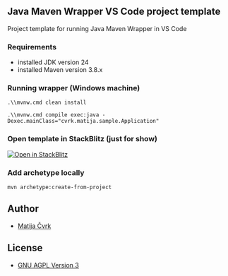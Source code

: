 ## Java Maven Wrapper VS Code project template

Project template for running Java Maven Wrapper in VS Code

### Requirements

- installed JDK version 24
- installed Maven version 3.8.x

### Running wrapper (Windows machine)

```shell
.\\mvnw.cmd clean install
```
```shell
.\\mvnw.cmd compile exec:java -Dexec.mainClass="cvrk.matija.sample.Application"
```

### Open template in StackBlitz (just for show)

[![Open in StackBlitz](https://developer.stackblitz.com/img/open_in_stackblitz.svg)](https://stackblitz.com/github/traVaulta/java-maven-wrapper-vs-code)

### Add archetype locally

```shell
mvn archetype:create-from-project
```

## Author

- [Matija Čvrk](https://hr.linkedin.com/in/matija-%C4%8Dvrk-1388b3101/)

## License

- [GNU AGPL Version 3](./LICENSE)
